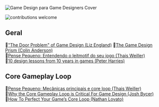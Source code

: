 ![Game Design para Game Designers Cover](https://github.com/baptixta/game-design-refs/blob/main/images/artigos.png "Cover")

![contributions welcome](https://camo.githubusercontent.com/f5054ffcd4245c10d3ec85ef059e07aacf787b560f83ad4aec2236364437d097/68747470733a2f2f696d672e736869656c64732e696f2f62616467652f636f6e747269627574696f6e732d77656c636f6d652d627269676874677265656e2e7376673f7374796c653d666c6174)

## Geral
📄["The Door Problem" of Game Design (Liz England)](https://www.gamedeveloper.com/design/-quot-the-door-problem-quot-of-game-design)
📄[The Game Design Prism (Colin Anderson)](https://www.gamedeveloper.com/blogs/the-game-design-prism)<br>
📄[Pense Pequeno: Entendendo o leitmotif do seu jogo (Thais Weiller)](https://medium.com/game-start/pense-pequeno-entendendo-o-leitmotif-seu-jogo-15c98e08b8ae)<br>
📄[10 design lessons from 10 years in games (Peter Harries)](https://www.gamedeveloper.com/blogs/10-design-lessons-from-10-years-in-games)<br>
## Core Gameplay Loop
📄[Pense Pequeno: Mecânicas principais e core loop (Thais Weiller)](https://medium.com/game-start/pense-pequeno-mecânicas-principais-e-core-loop-78178b001429)<br>
📄[Why the Core Gameplay Loop is Critical For Game Design (Josh Bycer)](https://www.gamedeveloper.com/business/why-the-core-gameplay-loop-is-critical-for-game-design)<br>
📄[How To Perfect Your Game’s Core Loop (Nathan Lovato)](https://gameanalytics.com/blog/how-to-perfect-your-games-core-loop/)<br>
